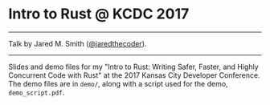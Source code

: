 # Intro to Rust @ KCDC 2017
---

Talk by Jared M. Smith ([@jaredthecoder](https://twitter.com/jaredthecoder)).

---

Slides and demo files for my "Intro to Rust: Writing Safer, Faster, and Highly Concurrent Code with Rust" at the 2017 Kansas City Developer Conference. The demo files are in `demo/`, along with a script used for the demo, `demo_script.pdf`.
